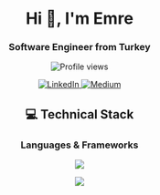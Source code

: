 <h1 align="center">Hi 👋, I'm Emre</h1>
<h3 align="center">Software Engineer from Turkey</h3>

<div align="center">
  <p>
    <img src="https://komarev.com/ghpvc/?username=emreblbl&color=brightgreen" alt="Profile views" />
  </p>
</div>

<div align="center">
  <!-- Social Links -->
  <p>
    <a href="https://linkedin.com/in/emreblbl" target="_blank">
      <img src="https://img.shields.io/badge/LinkedIn-0077B5?style=for-the-badge&logo=linkedin&logoColor=white" alt="LinkedIn"/>
    </a>
    <a href="https://medium.com/@emreblblvv" target="_blank">
      <img src="https://img.shields.io/badge/Medium-12100E?style=for-the-badge&logo=medium&logoColor=white" alt="Medium"/>
    </a>
  </p>
</div>

<h2 align="center">💻 Technical Stack</h2>

<div align="center">
  <h3>Languages & Frameworks</h3>
  <p>
    <img src="https://skillicons.dev/icons?i=java,spring,docker,kubernetes,aws,react,python" />
  </p>
  <p>
    <img src="https://skillicons.dev/icons?i=redis,kafka,postgres,mongodb" />
  </p>
</div>

